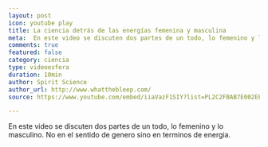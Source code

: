 ```yaml
---
layout: post
icon: youtube play
title: La ciencia detrás de las energías femenina y masculina
meta:  En este video se discuten dos partes de un todo, lo femenino y lo masculino. No en el sentido de genero sino en términos de energia.
comments: true
featured: false
category: ciencia
type: videoesfera
duration: 10min
author: Spirit Science
author_url: http://www.whatthebleep.com/
source: https://www.youtube.com/embed/iiaVazF1SIY?list=PL2C2FBAB7E002EE3E

---
```


<p>
 En este video se discuten dos partes de un todo, lo femenino y lo masculino. No en el sentido de genero sino en terminos de energia.
</p>
